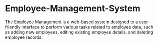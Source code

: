 # Employee-Management-System
The Employee Management is a web-based system designed to a user-friendly interface to perform various tasks related to employee data, such as adding new employees, editing existing employee details, and deleting employee records.
